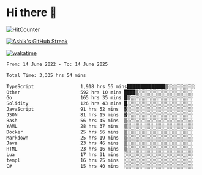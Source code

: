 # Hi there 👋

![HitCounter](https://hits.seeyoufarm.com/api/count/incr/badge.svg?url=https%3A%2F%2Fgithub.com%2Fashrhmn1212%2Fhit-counter)

<!-- ![Contribution Graph](https://github-readme-activity-graph.cyclic.app/graph?username=ashrhmn) -->


<!-- [![Top Langs](https://github-readme-stats.vercel.app/api/top-langs/?username=ashrhmn&layout=compact&theme=synthwave&langs_count=10&card_width=445)](https://github.com/anuraghazra/github-readme-stats) -->

[![Ashik's GitHub Streak](https://github-readme-streak-stats.herokuapp.com/?user=ashrhmn&theme=blood&fire=DD7F1C&background=151515&dates=9f9f9f&border=DD2727)](https://git.io/streak-stats)

<!-- ![Ashik's GitHub stats](https://github-readme-stats.vercel.app/api/?username=ashrhmn&show_icons=true&title_color=fff&icon_color=79ff97&text_color=9f9f9f&bg_color=151515) -->

[![wakatime](https://wakatime.com/badge/user/3df86613-ba63-4631-8e65-0ff18e7becad.svg)](https://wakatime.com/@3df86613-ba63-4631-8e65-0ff18e7becad)

<!--START_SECTION:waka-->

```txt
From: 14 June 2022 - To: 14 June 2025

Total Time: 3,335 hrs 54 mins

TypeScript                 1,918 hrs 56 mins██████████████▒░░░░░░░░░░   57.53 %
Other                      592 hrs 10 mins ████▒░░░░░░░░░░░░░░░░░░░░   17.75 %
Go                         165 hrs 35 mins █▒░░░░░░░░░░░░░░░░░░░░░░░   04.96 %
Solidity                   126 hrs 43 mins █░░░░░░░░░░░░░░░░░░░░░░░░   03.80 %
JavaScript                 91 hrs 52 mins  ▓░░░░░░░░░░░░░░░░░░░░░░░░   02.75 %
JSON                       81 hrs 15 mins  ▓░░░░░░░░░░░░░░░░░░░░░░░░   02.44 %
Bash                       56 hrs 45 mins  ▒░░░░░░░░░░░░░░░░░░░░░░░░   01.70 %
YAML                       28 hrs 37 mins  ▒░░░░░░░░░░░░░░░░░░░░░░░░   00.86 %
Docker                     25 hrs 56 mins  ▒░░░░░░░░░░░░░░░░░░░░░░░░   00.78 %
Markdown                   25 hrs 19 mins  ▒░░░░░░░░░░░░░░░░░░░░░░░░   00.76 %
Java                       23 hrs 46 mins  ▒░░░░░░░░░░░░░░░░░░░░░░░░   00.71 %
HTML                       23 hrs 16 mins  ▒░░░░░░░░░░░░░░░░░░░░░░░░   00.70 %
Lua                        17 hrs 31 mins  ░░░░░░░░░░░░░░░░░░░░░░░░░   00.53 %
templ                      16 hrs 25 mins  ░░░░░░░░░░░░░░░░░░░░░░░░░   00.49 %
C#                         15 hrs 40 mins  ░░░░░░░░░░░░░░░░░░░░░░░░░   00.47 %
```

<!--END_SECTION:waka-->


<!--### Most Used Languages 
<img src="https://wakatime.com/share/@ashrhmn/24ecb986-5bf8-4607-af7f-0aab08908d8c.png" />

### Favourite Tools
<img src="https://wakatime.com/share/@ashrhmn/f4e08015-f3bc-460a-9228-95a3ba11c604.png" />-->
